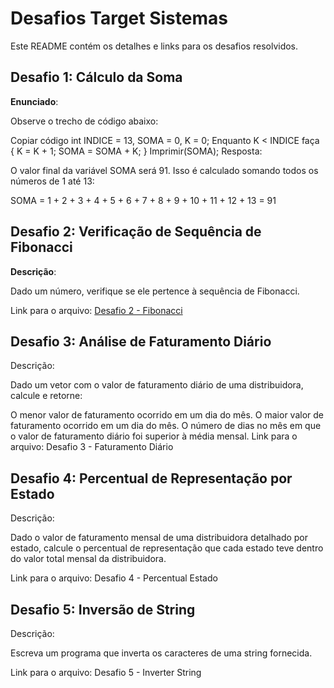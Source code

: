 # Desafios Target Sistemas
Este README contém os detalhes e links para os desafios resolvidos.

## Desafio 1: Cálculo da Soma
**Enunciado**:

Observe o trecho de código abaixo:

Copiar código
int INDICE = 13, SOMA = 0, K = 0;
Enquanto K < INDICE faça {
    K = K + 1;
    SOMA = SOMA + K;
}
Imprimir(SOMA);
Resposta:

O valor final da variável SOMA será 91. Isso é calculado somando todos os números de 1 até 13:

SOMA = 1 + 2 + 3 + 4 + 5 + 6 + 7 + 8 + 9 + 10 + 11 + 12 + 13 = 91

## Desafio 2: Verificação de Sequência de Fibonacci
**Descrição**:

Dado um número, verifique se ele pertence à sequência de Fibonacci.

Link para o arquivo: [Desafio 2 - Fibonacci](/targetSistemasTeste/src/main/java/targetSistemasTeste/tecnico/SequenciaFibonacci.java)

## Desafio 3: Análise de Faturamento Diário
Descrição:

Dado um vetor com o valor de faturamento diário de uma distribuidora, calcule e retorne:

O menor valor de faturamento ocorrido em um dia do mês.
O maior valor de faturamento ocorrido em um dia do mês.
O número de dias no mês em que o valor de faturamento diário foi superior à média mensal.
Link para o arquivo: Desafio 3 - Faturamento Diário

## Desafio 4: Percentual de Representação por Estado
Descrição:

Dado o valor de faturamento mensal de uma distribuidora detalhado por estado, calcule o percentual de representação que cada estado teve dentro do valor total mensal da distribuidora.

Link para o arquivo: Desafio 4 - Percentual Estado

## Desafio 5: Inversão de String
Descrição:

Escreva um programa que inverta os caracteres de uma string fornecida.

Link para o arquivo: Desafio 5 - Inverter String